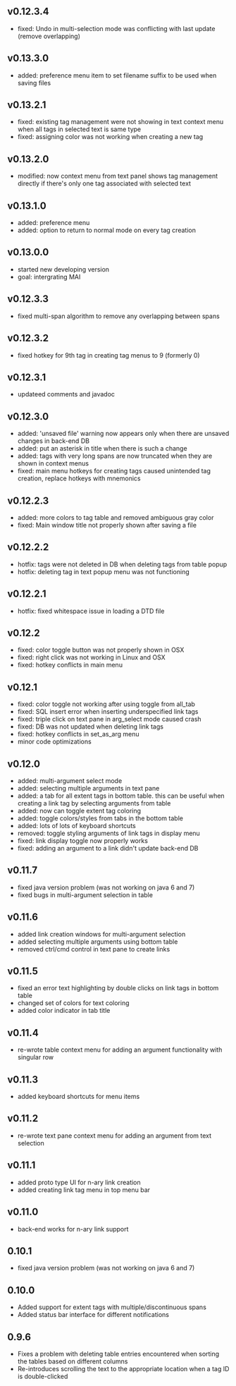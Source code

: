 ## v0.12.3.4
* fixed: Undo in multi-selection mode was conflicting with last update (remove overlapping)

## v0.13.3.0
* added: preference menu item to set filename suffix to be used when saving files

## v0.13.2.1
* fixed: existing tag management were not showing in text context menu when all tags in selected text is same type
* fixed: assigning color was not working when creating a new tag

## v0.13.2.0
* modified: now context menu from text panel shows tag management directly if there's only one tag associated with selected text

## v0.13.1.0
* added: preference menu
* added: option to return to normal mode on every tag creation

## v0.13.0.0
* started new developing version
* goal: intergrating MAI

## v0.12.3.3
* fixed multi-span algorithm to remove any overlapping between spans

## v0.12.3.2
* fixed hotkey for 9th tag in creating tag menus to 9 (formerly 0)

## v0.12.3.1
* updateed comments and javadoc

## v0.12.3.0
* added: 'unsaved file' warning now appears only when there are unsaved changes in back-end DB
* added: put an asterisk in title when there is such a change
* added: tags with very long spans are now truncated when they are shown in context menus
* fixed: main menu hotkeys for creating tags caused unintended tag creation, replace hotkeys with mnemonics

## v0.12.2.3
* added: more colors to tag table and removed ambiguous gray color
* fixed: Main window title not properly shown after saving a file

## v0.12.2.2
* hotfix: tags were not deleted in DB when deleting tags from table popup
* hotfix: deleting tag in text popup menu was not functioning

## v0.12.2.1
* hotfix: fixed whitespace issue in loading a DTD file

## v0.12.2
* fixed: color toggle button was not properly shown in OSX
* fixed: right click was not working in Linux and OSX
* fixed: hotkey conflicts in main menu

## v0.12.1
* fixed: color toggle not working after using toggle from all_tab
* fixed: SQL insert error when inserting underspecified link tags
* fixed: triple click on text pane in arg_select mode caused crash
* fixed: DB was not updated when deleting link tags
* fixed: hotkey conflicts in set_as_arg menu
* minor code optimizations

## v0.12.0
* added: multi-argument select mode
* added: selecting multiple arguments in text pane
* added: a tab for all extent tags in bottom table. this can be useful when creating a link tag by selecting arguments from table
* added: now can toggle extent tag coloring
* added: toggle colors/styles from tabs in the bottom table
* added: lots of lots of keyboard shortcuts
* removed: toggle styling arguments of link tags in display menu
* fixed: link display toggle now properly works
* fixed: adding an argument to a link didn't update back-end DB

## v0.11.7
* fixed java version problem (was not working on java 6 and 7)
* fixed bugs in multi-argument selection in table

## v0.11.6
* added link creation windows for multi-argument selection
* added selecting multiple arguments using bottom table
* removed ctrl/cmd control in text pane to create links

## v0.11.5
* fixed an error text highlighting by double clicks on link tags in bottom table
* changed set of colors for text coloring
* added color indicator in tab title

## v0.11.4  
* re-wrote table context menu for adding an argument functionality with singular row  

## v0.11.3  
* added keyboard shortcuts for menu items  

## v0.11.2  
* re-wrote text pane context menu for adding an argument from text selection

## v0.11.1  
* added proto type UI for n-ary link creation 
* added creating link tag menu in top menu bar

## v0.11.0  
* back-end works for n-ary link support

## 0.10.1
* fixed java version problem (was not working on java 6 and 7)

## 0.10.0
* Added support for extent tags with multiple/discontinuous spans
* Added status bar interface for different notifications

## 0.9.6
* Fixes a problem with deleting table entries encountered when sorting the tables based on different columns
* Re-introduces scrolling the text to the appropriate location when a tag ID is double-clicked
